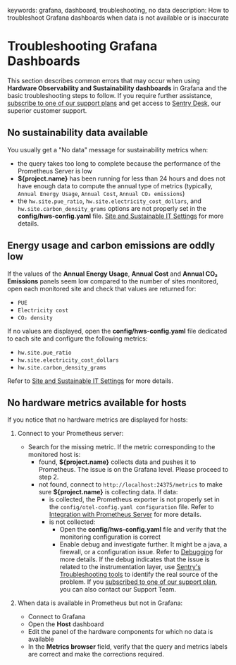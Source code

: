 keywords: grafana, dashboard, troubleshooting, no data
description: How to troubleshoot Grafana dashboards when data is not available or is inaccurate

# Troubleshooting Grafana Dashboards

<!-- MACRO{toc|fromDepth=1|toDepth=2|id=toc} -->

This section describes common errors that may occur when using **Hardware Observability and Sustainability dashboards** in Grafana and the basic troubleshooting steps to follow. If you require further assistance, [subscribe to one of our support plans](https://www.sentrysoftware.com/pricing/) and get access to [Sentry Desk](https://www.sentrysoftware.com/desk), our superior customer support.  

## No sustainability data available

You usually get a "No data" message for sustainability metrics when:

* the query takes too long to complete because the performance of the Prometheus Server is low
* **${project.name}** has been running for less than 24 hours and does not have enough data to compute the annual type of metrics (typically, `Annual Energy Usage`, `Annual Cost`, `Annual CO₂ emissions`)
* the `hw.site.pue_ratio`, `hw.site.electricity_cost_dollars`, and `hw.site.carbon_density_grams` options are not properly set in the **config/hws-config.yaml** file. [Site and Sustainable IT Settings](./configuration/configure-agent.html#Site_and_Sustainable_IT_Settings) for more details.

## Energy usage and carbon emissions are oddly low

If the values of the **Annual Energy Usage**, **Annual Cost** and **Annual CO₂ Emissions** panels seem low compared to the number of sites monitored, open each monitored site and check that values are returned for:

* `PUE`
* `Electricity cost`
* `CO₂ density`

If no values are displayed, open the **config/hws-config.yaml** file dedicated to each site and configure the following metrics:

* `hw.site.pue_ratio`
* `hw.site.electricity_cost_dollars`
* `hw.site.carbon_density_grams`

Refer to [Site and Sustainable IT Settings](./configuration/configure-agent.html#Site_and_Sustainable_IT_Settings) for more details.

## No hardware metrics available for hosts

If you notice that no hardware metrics are displayed for hosts:

1. Connect to your Prometheus server:
  
     * Search for the missing metric. If the metric corresponding to the monitored host is:
       * found, **${project.name}** collects data and pushes it to Prometheus. The issue is on the Grafana level. Please proceed to step 2.
       * not found, connect to `http://localhost:24375/metrics` to make sure **${project.name}** is collecting data. If data:
         * is collected, the Prometheus exporter is not properly set in the `config/otel-config.yaml configuration` file. Refer to [Integration with Prometheus Server](./integration/prometheus.html) for more details.
         * is not collected:
            * Open the **config/hws-config.yaml** file and verify that the monitoring configuration is correct
            * Enable debug and investigate further. It might be a java, a firewall, or a configuration issue. Refer to [Debugging](./debug.html) for more details. If the debug indicates that the issue is related to the instrumentation layer, use [Sentry's Troubleshooting tools](https://d8dt4sd6nzbfc.cloudfront.net/bmc/support/troubleshooting-tools.html) to identify the real source of the problem. If you [subscribed to one of our support plan](https://www.sentrysoftware.com/pricing/), you can also contact our Support Team.

2. When data is available in Prometheus but not in Grafana:

   * Connect to Grafana
   * Open the **Host** dashboard
   * Edit the panel of the hardware components for which no data is available
   * In the **Metrics browser** field, verify that the query and metrics labels are correct and make the corrections required.